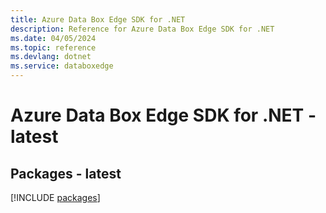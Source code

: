 ```yaml
---
title: Azure Data Box Edge SDK for .NET
description: Reference for Azure Data Box Edge SDK for .NET
ms.date: 04/05/2024
ms.topic: reference
ms.devlang: dotnet
ms.service: databoxedge
---
```

# Azure Data Box Edge SDK for .NET - latest
## Packages - latest
[!INCLUDE [packages](data-box-edge-index.md)]